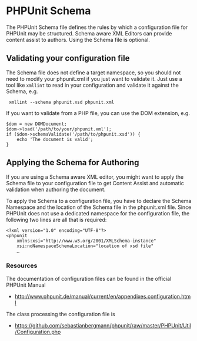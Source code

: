 # PHPUnit Schema

The PHPUnit Schema file defines the rules by which a configuration file for
PHPUnit may be structured. Schema aware XML Editors can provide content assist 
to authors. Using the Schema file is optional.  

## Validating your configuration file

The Schema file does not define a target namespace, so you should not need 
to modify your phpunit.xml if you just want to validate it. Just use a tool 
like `xmllint` to read in your configuration and validate it against the 
Schema, e.g.

     xmllint --schema phpunit.xsd phpunit.xml 

If you want to validate from a PHP file, you can use the DOM extension, e.g.

    $dom = new DOMDocument;
    $dom->load('/path/to/your/phpunit.xml');
    if ($dom->schemaValidate('/path/to/phpunit.xsd')) {
        echo 'The document is valid';
    }
    
## Applying the Schema for Authoring

If you are using a Schema aware XML editor, you might want to apply the Schema 
file to your configuration file to get Content Assist and automatic validation 
when authoring the document.

To apply the Schema to a configuration file, you have to declare the Schema 
Namespace and the location of the Schema file in the phpunit.xml file. Since 
PHPUnit does not use a dedicated namespace for the configuration file, the 
following two lines are all that is required:

    <?xml version="1.0" encoding="UTF-8"?>
    <phpunit 
        xmlns:xsi="http://www.w3.org/2001/XMLSchema-instance"
        xsi:noNamespaceSchemaLocation="location of xsd file"
        …

### Resources

The documentation of configuration files can be found in the official PHPUnit 
Manual 

- http://www.phpunit.de/manual/current/en/appendixes.configuration.html

The class processing the configuration file is

- https://github.com/sebastianbergmann/phpunit/raw/master/PHPUnit/Util/Configuration.php

